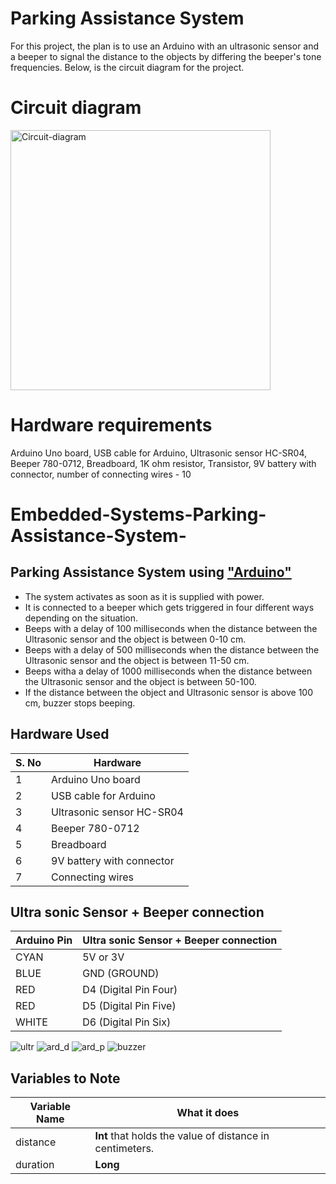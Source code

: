 # Parking Assistance System

For this project, the plan is to use an Arduino with an ultrasonic sensor and a beeper to signal the distance to the objects by differing the beeper's tone frequencies. Below, is the circuit diagram for the project.

# Circuit diagram

<img width="416" alt="Circuit-diagram" src="https://user-images.githubusercontent.com/102525782/173813035-45c9a8c1-abc5-418f-9655-0d6244ad6ae5.png">

# Hardware requirements

Arduino Uno board, USB cable for Arduino, Ultrasonic sensor HC-SR04, Beeper 780-0712, Breadboard, 1K ohm resistor, Transistor, 9V battery with connector, number of connecting wires - 10


# Embedded-Systems-Parking-Assistance-System-
## Parking Assistance System using <a href="http://arduino.cc/"> "Arduino"</a> 
* The system activates as soon as it is supplied with power.   
* It is connected to a beeper which gets triggered in four different ways depending on the situation.
* Beeps with a delay of 100 milliseconds when the distance between the Ultrasonic sensor and the object is between 0-10 cm.
* Beeps with a delay of 500 milliseconds when the distance between the Ultrasonic sensor and the object is between 11-50 cm.  
* Beeps witha a delay of 1000 milliseconds when the distance between the Ultrasonic sensor and the object is between 50-100. 
* If the distance between the object and Ultrasonic sensor is above 100 cm, buzzer stops beeping.


## Hardware Used
S. No   | Hardware
------------- | -------------
1           | Arduino Uno board 
2         | USB cable for Arduino
3        | Ultrasonic sensor HC-SR04
4         | Beeper 780-0712 
5         | Breadboard
6         | 9V battery with connector
7         | Connecting wires


## Ultra sonic Sensor + Beeper connection
Arduino Pin   | Ultra sonic Sensor + Beeper connection
------------- | -------------
CYAN           | 5V or 3V   
BLUE         | GND (GROUND)
RED        | D4 (Digital Pin Four)
RED        | D5 (Digital Pin Five)
WHITE        | D6 (Digital Pin Six)

![ultr](https://user-images.githubusercontent.com/102525782/177778061-f6af4295-fb47-4cef-bc99-31b18fd6f912.jpg)
![ard_d](https://user-images.githubusercontent.com/102525782/177778072-bb642163-3e89-4187-acd6-5cf8e56e19a2.jpg)
![ard_p](https://user-images.githubusercontent.com/102525782/177778078-6f9e4f13-a746-4270-be3d-1a65b6a61c62.jpg)
![buzzer](https://user-images.githubusercontent.com/102525782/177778084-b6b2d0fd-3f58-426e-97d6-3eed141df7fe.jpg)


## Variables to Note
Variable Name     | What it does
------------------| -------------
distance            | **Int** that holds the value of distance in centimeters.
duration               | **Long** 
